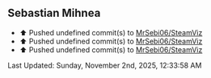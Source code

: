 <h2>Sebastian Mihnea</h2>

<!--RECENT_ACTIVITY:start-->
- ⬆️ Pushed undefined commit(s) to [MrSebi06/SteamViz](https://github.com/MrSebi06/SteamViz)<br>
- ⬆️ Pushed undefined commit(s) to [MrSebi06/SteamViz](https://github.com/MrSebi06/SteamViz)<br>
- ⬆️ Pushed undefined commit(s) to [MrSebi06/SteamViz](https://github.com/MrSebi06/SteamViz)<br>
<!--RECENT_ACTIVITY:end-->
<!--RECENT_ACTIVITY:last_update-->
Last Updated: Sunday, November 2nd, 2025, 12:33:58 AM
<!--RECENT_ACTIVITY:last_update_end-->

<!---LOL-STATS-START-HERE--->
<!---LOL-STATS-END-HERE--->
